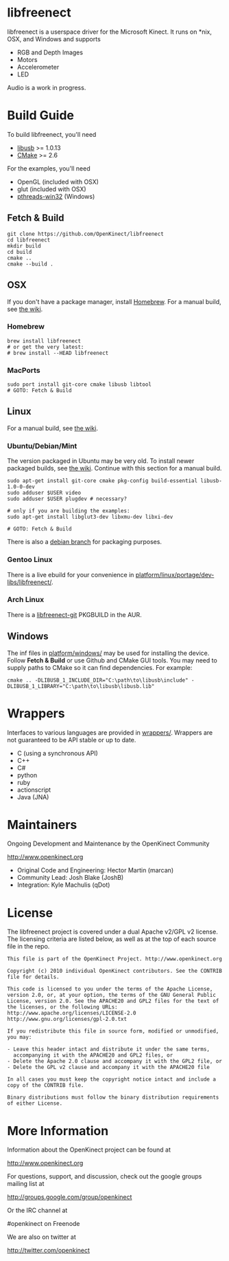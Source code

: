 libfreenect
===========

libfreenect is a userspace driver for the Microsoft Kinect.
It runs on \*nix, OSX, and Windows and supports

- RGB and Depth Images
- Motors
- Accelerometer
- LED

Audio is a work in progress.


# Build Guide

To build libfreenect, you'll need

- [libusb](http://libusb.info/) >= 1.0.13
- [CMake](http://www.cmake.org/) >= 2.6

For the examples, you'll need

- OpenGL   (included with OSX)
- glut     (included with OSX)
- [pthreads-win32](http://sourceforge.net/projects/pthreads4w/) (Windows)

## Fetch & Build

    git clone https://github.com/OpenKinect/libfreenect
    cd libfreenect
    mkdir build
    cd build
    cmake ..
    cmake --build . 

## OSX

If you don't have a package manager, install [Homebrew](http://brew.sh/).
For a manual build, see [the wiki](http://openkinect.org/wiki/Getting_Started#Manual_Build_under_OSX).

### Homebrew

    brew install libfreenect
    # or get the very latest:
    # brew install --HEAD libfreenect
    
### MacPorts

    sudo port install git-core cmake libusb libtool
    # GOTO: Fetch & Build

## Linux

For a manual build, see [the wiki](http://openkinect.org/wiki/Getting_Started#Manual_Build_on_Linux).

### Ubuntu/Debian/Mint

The version packaged in Ubuntu may be very old.
To install newer packaged builds, see [the wiki](http://openkinect.org/wiki/Getting_Started#Ubuntu.2FDebian).
Continue with this section for a manual build.

    sudo apt-get install git-core cmake pkg-config build-essential libusb-1.0-0-dev
    sudo adduser $USER video
    sudo adduser $USER plugdev # necessary?
    
    # only if you are building the examples:
    sudo apt-get install libglut3-dev libxmu-dev libxi-dev
    
    # GOTO: Fetch & Build
    
There is also a [debian branch](https://github.com/OpenKinect/libfreenect/tree/debian) for packaging purposes.

### Gentoo Linux

There is a live ebuild for your convenience in [platform/linux/portage/dev-libs/libfreenect/](https://github.com/OpenKinect/libfreenect/tree/master/platform/linux/portage/dev-libs/libfreenect).

### Arch Linux

There is a [libfreenect-git](https://aur.archlinux.org/packages/libfreenect-git/) PKGBUILD in the AUR.


## Windows

The inf files in [platform/windows/](https://github.com/OpenKinect/libfreenect/tree/master/platform/windows) may be used for installing the device.
Follow **Fetch & Build** or use Github and CMake GUI tools.
You may need to supply paths to CMake so it can find dependencies.
For example:

    cmake .. -DLIBUSB_1_INCLUDE_DIR="C:\path\to\libusb\include" -DLIBUSB_1_LIBRARY="C:\path\to\libusb\libusb.lib"


# Wrappers

Interfaces to various languages are provided in [wrappers/](https://github.com/OpenKinect/libfreenect/tree/master/wrappers).
Wrappers are not guaranteed to be API stable or up to date.

- C (using a synchronous API)
- C++
- C#
- python
- ruby
- actionscript
- Java (JNA)


# Maintainers

Ongoing Development and Maintenance by the OpenKinect Community

http://www.openkinect.org

- Original Code and Engineering: Hector Martin (marcan)
- Community Lead: Josh Blake (JoshB)
- Integration: Kyle Machulis (qDot)


# License

The libfreenect project is covered under a dual Apache v2/GPL v2
license. The licensing criteria are listed below, as well as at the
top of each source file in the repo.

```
This file is part of the OpenKinect Project. http://www.openkinect.org

Copyright (c) 2010 individual OpenKinect contributors. See the CONTRIB
file for details.

This code is licensed to you under the terms of the Apache License,
version 2.0, or, at your option, the terms of the GNU General Public
License, version 2.0. See the APACHE20 and GPL2 files for the text of
the licenses, or the following URLs:
http://www.apache.org/licenses/LICENSE-2.0
http://www.gnu.org/licenses/gpl-2.0.txt

If you redistribute this file in source form, modified or unmodified,
you may: 

- Leave this header intact and distribute it under the same terms,
  accompanying it with the APACHE20 and GPL2 files, or
- Delete the Apache 2.0 clause and accompany it with the GPL2 file, or
- Delete the GPL v2 clause and accompany it with the APACHE20 file 

In all cases you must keep the copyright notice intact and include a
copy of the CONTRIB file.
 
Binary distributions must follow the binary distribution requirements
of either License.
```


# More Information

Information about the OpenKinect project can be found at

http://www.openkinect.org

For questions, support, and discussion, check out the google groups
mailing list at

http://groups.google.com/group/openkinect

Or the IRC channel at

\#openkinect on Freenode

We are also on twitter at

http://twitter.com/openkinect
